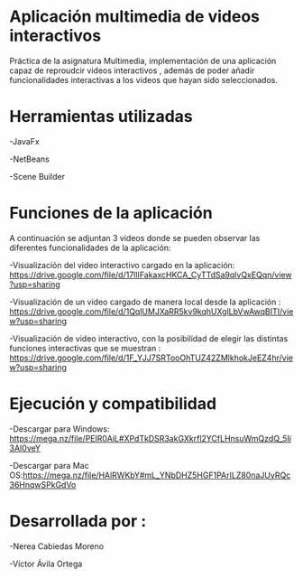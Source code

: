 # Aplicación multimedia de videos interactivos

Práctica de la asignatura Multimedia, implementación de una aplicación capaz de reproudcir videos interactivos , además de poder añadir funcionalidades interactivas a los videos que hayan sido seleccionados.

# Herramientas utilizadas

-JavaFx

-NetBeans

-Scene Builder

# Funciones de la aplicación
A continuación se adjuntan 3 videos donde se pueden observar las diferentes funcionalidades de la aplicación:

-Visualización del video interactivo cargado en la aplicación: https://drive.google.com/file/d/17llIFakaxcHKCA_CyTTdSa9qlvQxEQqn/view?usp=sharing

-Visualización de un video cargado de manera local desde la aplicación : https://drive.google.com/file/d/1QqlUMJXaRR5kv9kqhUXglLbVwAwqBITI/view?usp=sharing

-Visualización de video interactivo, con la posibilidad de elegir las distintas funciones interactivas que se muestran : https://drive.google.com/file/d/1F_YJJ7SRTooOhTUZ42ZMlkhokJeEZ4hr/view?usp=sharing

# Ejecución y compatibilidad

-Descargar para Windows: https://mega.nz/file/PElR0AiL#XPdTkDSR3akGXkrfl2YCfLHnsuWmQzdQ_5Ii3AI0veY

-Descargar para Mac OS:https://mega.nz/file/HAlRWKbY#mL_YNbDHZ5HGF1PArILZ80naJUyRQc36HnqwSPkGdVo

# Desarrollada por :

-Nerea Cabiedas Moreno

-Víctor Ávila Ortega
